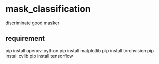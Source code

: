 # mask_classification
discriminate good masker 

## requirement
pip install opencv-python
pip install matplotlib
pip install torchvision
pip install cvlib
pip install tensorflow
